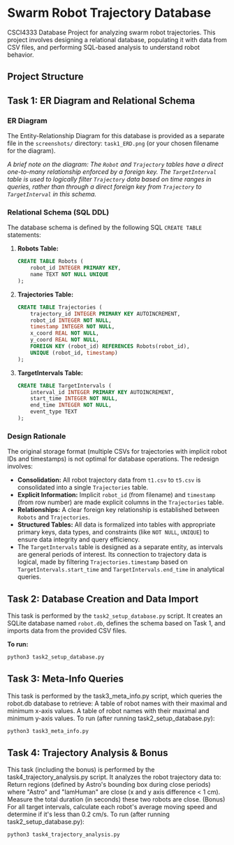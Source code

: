 # Swarm Robot Trajectory Database

CSCI4333 Database Project for analyzing swarm robot trajectories. This project involves designing a relational database, populating it with data from CSV files, and performing SQL-based analysis to understand robot behavior.

## Project Structure


## Task 1: ER Diagram and Relational Schema

### ER Diagram

The Entity-Relationship Diagram for this database is provided as a separate file in the `screenshots/` directory: `task1_ERD.png` (or your chosen filename for the diagram).

*A brief note on the diagram: The `Robot` and `Trajectory` tables have a direct one-to-many relationship enforced by a foreign key. The `TargetInterval` table is used to logically filter `Trajectory` data based on time ranges in queries, rather than through a direct foreign key from `Trajectory` to `TargetInterval` in this schema.*

### Relational Schema (SQL DDL)

The database schema is defined by the following SQL `CREATE TABLE` statements:

1.  **Robots Table:**
    ```sql
    CREATE TABLE Robots (
        robot_id INTEGER PRIMARY KEY,
        name TEXT NOT NULL UNIQUE
    );
    ```

2.  **Trajectories Table:**
    ```sql
    CREATE TABLE Trajectories (
        trajectory_id INTEGER PRIMARY KEY AUTOINCREMENT,
        robot_id INTEGER NOT NULL,
        timestamp INTEGER NOT NULL,
        x_coord REAL NOT NULL,
        y_coord REAL NOT NULL,
        FOREIGN KEY (robot_id) REFERENCES Robots(robot_id),
        UNIQUE (robot_id, timestamp)
    );
    ```

3.  **TargetIntervals Table:**
    ```sql
    CREATE TABLE TargetIntervals (
        interval_id INTEGER PRIMARY KEY AUTOINCREMENT,
        start_time INTEGER NOT NULL,
        end_time INTEGER NOT NULL,
        event_type TEXT
    );
    ```

### Design Rationale

The original storage format (multiple CSVs for trajectories with implicit robot IDs and timestamps) is not optimal for database operations. The redesign involves:
*   **Consolidation:** All robot trajectory data from `t1.csv` to `t5.csv` is consolidated into a single `Trajectories` table.
*   **Explicit Information:** Implicit `robot_id` (from filename) and `timestamp` (from row number) are made explicit columns in the `Trajectories` table.
*   **Relationships:** A clear foreign key relationship is established between `Robots` and `Trajectories`.
*   **Structured Tables:** All data is formalized into tables with appropriate primary keys, data types, and constraints (like `NOT NULL`, `UNIQUE`) to ensure data integrity and query efficiency.
*   The `TargetIntervals` table is designed as a separate entity, as intervals are general periods of interest. Its connection to trajectory data is logical, made by filtering `Trajectories.timestamp` based on `TargetIntervals.start_time` and `TargetIntervals.end_time` in analytical queries.

## Task 2: Database Creation and Data Import

This task is performed by the `task2_setup_database.py` script. It creates an SQLite database named `robot.db`, defines the schema based on Task 1, and imports data from the provided CSV files.

**To run:**
```bash
python3 task2_setup_database.py
```
## Task 3: Meta-Info Queries
This task is performed by the task3_meta_info.py script, which queries the robot.db database to retrieve:
A table of robot names with their maximal and minimum x-axis values.
A table of robot names with their maximal and minimum y-axis values.
To run (after running task2_setup_database.py):
```bash
python3 task3_meta_info.py
```

## Task 4: Trajectory Analysis & Bonus
This task (including the bonus) is performed by the task4_trajectory_analysis.py script. It analyzes the robot trajectory data to:
Return regions (defined by Astro's bounding box during close periods) where "Astro" and "IamHuman" are close (x and y axis difference < 1 cm).
Measure the total duration (in seconds) these two robots are close.
(Bonus) For all target intervals, calculate each robot's average moving speed and determine if it's less than 0.2 cm/s.
To run (after running task2_setup_database.py):
```bash
python3 task4_trajectory_analysis.py
```
